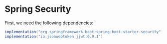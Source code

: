 # Spring Security

First, we need the following dependencies:

```groovy
implementation("org.springframework.boot:spring-boot-starter-security")
implementation("io.jsonwebtoken:jjwt:0.9.1")
```